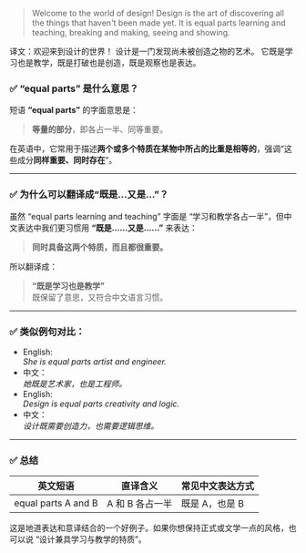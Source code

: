 > Welcome to the world of design! Design is the art of discovering all the things that haven't been made yet. It is equal parts learning and teaching, breaking and making, seeing and showing.

译文：欢迎来到设计的世界！ 设计是一门发现尚未被创造之物的艺术。 它既是学习也是教学，既是打破也是创造，既是观察也是表达。

### ✅ “equal parts” 是什么意思？

短语 **“equal parts”** 的字面意思是：

> **等量的部分**，即各占一半、同等重要。

在英语中，它常用于描述**两个或多个特质在某物中所占的比重是相等的**，强调“这些成分**同样重要、同时存在**”。

---

### ✅ 为什么可以翻译成“既是...又是...”？

虽然 “equal parts learning and teaching” 字面是 “学习和教学各占一半”，但中文表达中我们更习惯用 **“既是……又是……”** 来表达：

> **同时具备这两个特质，而且都很重要。**

所以翻译成：

> **“既是学习也是教学”**  
> 既保留了意思，又符合中文语言习惯。

---

### ✅ 类似例句对比：

- English:  
     _She is equal parts artist and engineer._
- 中文：  
     _她既是艺术家，也是工程师。_
- English:  
     _Design is equal parts creativity and logic._
- 中文：  
     _设计既需要创造力，也需要逻辑思维。_

---

### ✅ 总结

| 英文短语            | 直译含义        | 常见中文表达方式 |
| ------------------- | --------------- | ---------------- |
| equal parts A and B | A 和 B 各占一半 | 既是 A，也是 B   |

这是地道表达和意译结合的一个好例子。如果你想保持正式或文学一点的风格，也可以说 “设计兼具学习与教学的特质”。
